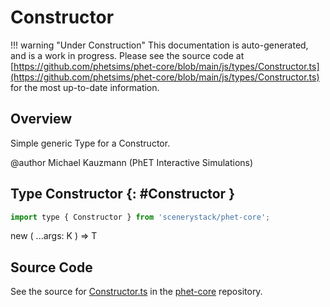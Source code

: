 # Constructor

!!! warning "Under Construction"
    This documentation is auto-generated, and is a work in progress. Please see the source code at
    [https://github.com/phetsims/phet-core/blob/main/js/types/Constructor.ts](https://github.com/phetsims/phet-core/blob/main/js/types/Constructor.ts) for the most up-to-date information.

## Overview

Simple generic Type for a Constructor.

@author Michael Kauzmann (PhET Interactive Simulations)

## Type Constructor {: #Constructor }


```js
import type { Constructor } from 'scenerystack/phet-core';
```


new ( ...args: K ) =&gt; T



## Source Code

See the source for [Constructor.ts](https://github.com/phetsims/phet-core/blob/main/js/types/Constructor.ts) in the [phet-core](https://github.com/phetsims/phet-core) repository.
